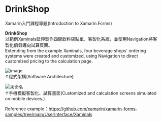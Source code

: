 # DrinkShop
Xamarin入門課程專題(Introduction to Xamarin.Forms)

**DrinkShop**    
以範例Xaminals延伸製作四間飲料店點單、客製化系統，並使用Navigation將客製化價錢導向試算頁面。  
Extending from the example Xaminals, four beverage shops' ordering systems were created and customized, using Navigation to direct customized pricing to the calculation page.  


![image](https://user-images.githubusercontent.com/103955839/200924293-80fb88aa-adea-47b8-8480-3b708d1d6ee2.png)    
↑程式架構(Software Architecture)  

![未命名](https://user-images.githubusercontent.com/103955839/200930197-f39094dd-7269-445e-96ad-ebbd51087162.png)     
↑手機模擬客製化、試算畫面(Customized and calculation screens simulated on mobile devices.)  


Reference example：https://github.com/xamarin/xamarin-forms-samples/tree/main/UserInterface/Xaminals
